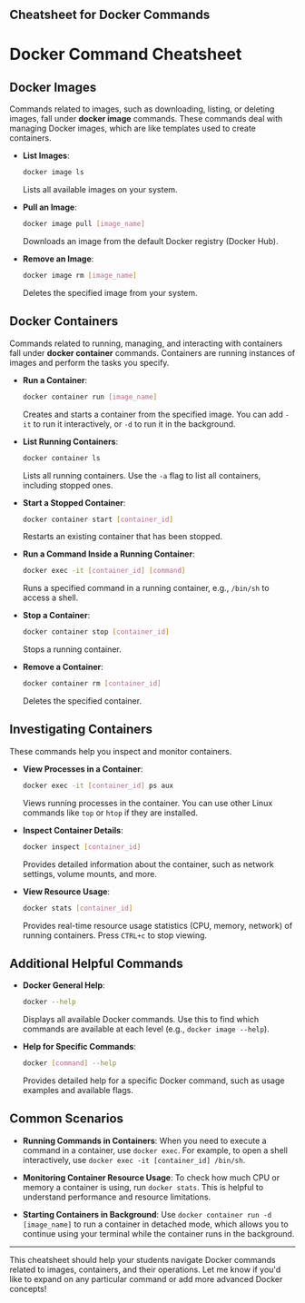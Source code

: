 ## Cheatsheet for Docker Commands
# Docker Command Cheatsheet

## Docker Images
Commands related to images, such as downloading, listing, or deleting images, fall under **docker image** commands. These commands deal with managing Docker images, which are like templates used to create containers.

- **List Images**:
  ```sh
  docker image ls
  ```
  Lists all available images on your system.

- **Pull an Image**:
  ```sh
  docker image pull [image_name]
  ```
  Downloads an image from the default Docker registry (Docker Hub).

- **Remove an Image**:
  ```sh
  docker image rm [image_name]
  ```
  Deletes the specified image from your system.

## Docker Containers
Commands related to running, managing, and interacting with containers fall under **docker container** commands. Containers are running instances of images and perform the tasks you specify.

- **Run a Container**:
  ```sh
  docker container run [image_name]
  ```
  Creates and starts a container from the specified image. You can add `-it` to run it interactively, or `-d` to run it in the background.

- **List Running Containers**:
  ```sh
  docker container ls
  ```
  Lists all running containers. Use the `-a` flag to list all containers, including stopped ones.

- **Start a Stopped Container**:
  ```sh
  docker container start [container_id]
  ```
  Restarts an existing container that has been stopped.

- **Run a Command Inside a Running Container**:
  ```sh
  docker exec -it [container_id] [command]
  ```
  Runs a specified command in a running container, e.g., `/bin/sh` to access a shell.

- **Stop a Container**:
  ```sh
  docker container stop [container_id]
  ```
  Stops a running container.

- **Remove a Container**:
  ```sh
  docker container rm [container_id]
  ```
  Deletes the specified container.

## Investigating Containers
These commands help you inspect and monitor containers.

- **View Processes in a Container**:
  ```sh
  docker exec -it [container_id] ps aux
  ```
  Views running processes in the container. You can use other Linux commands like `top` or `htop` if they are installed.

- **Inspect Container Details**:
  ```sh
  docker inspect [container_id]
  ```
  Provides detailed information about the container, such as network settings, volume mounts, and more.

- **View Resource Usage**:
  ```sh
  docker stats [container_id]
  ```
  Provides real-time resource usage statistics (CPU, memory, network) of running containers. Press `CTRL+c` to stop viewing.

## Additional Helpful Commands
- **Docker General Help**:
  ```sh
  docker --help
  ```
  Displays all available Docker commands. Use this to find which commands are available at each level (e.g., `docker image --help`).

- **Help for Specific Commands**:
  ```sh
  docker [command] --help
  ```
  Provides detailed help for a specific Docker command, such as usage examples and available flags.

## Common Scenarios
- **Running Commands in Containers**: When you need to execute a command in a container, use `docker exec`. For example, to open a shell interactively, use `docker exec -it [container_id] /bin/sh`.

- **Monitoring Container Resource Usage**: To check how much CPU or memory a container is using, run `docker stats`. This is helpful to understand performance and resource limitations.

- **Starting Containers in Background**: Use `docker container run -d [image_name]` to run a container in detached mode, which allows you to continue using your terminal while the container runs in the background.

---

This cheatsheet should help your students navigate Docker commands related to images, containers, and their operations. Let me know if you'd like to expand on any particular command or add more advanced Docker concepts!

